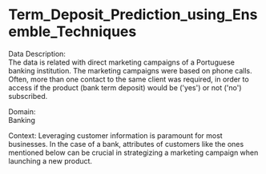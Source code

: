 # Term_Deposit_Prediction_using_Ensemble_Techniques

Data Description:  
The data is related with direct marketing campaigns of a Portuguese banking institution. The marketing campaigns were based on phone calls. Often, more than one contact to the same client was required, in order to access if the product (bank term deposit) would be ('yes') or not ('no') subscribed.  

Domain:  
Banking 

Context: 
Leveraging customer information is paramount for most businesses. In the case of a bank, attributes of customers like the ones mentioned below can be crucial in strategizing a marketing campaign when launching a new product. 
